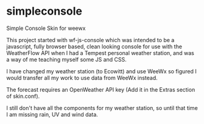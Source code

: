 # simpleconsole
Simple Console Skin for weewx

This project started with wf-js-console which was intended to be a javascript, fully browser based, clean looking console for use with the WeatherFlow API when I had a Tempest personal weather station, and was a way of me teaching myself some JS and CSS.

I have changed my weather station (to Ecowitt) and use WeeWx so figured I would transfer all my work to use data from WeeWx instead.

The forecast requires an OpenWeather API key (Add it in the Extras section of skin.conf).

I still don't have all the components for my weather station, so until that time I am missing rain, UV and wind data.
